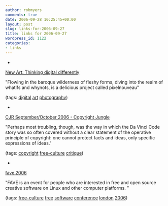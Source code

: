 ```yaml
---
author: robmyers
comments: true
date: 2006-09-28 10:25:45+00:00
layout: post
slug: links-for-2006-09-27
title: links for 2006-09-27
wordpress_id: 1122
categories:
- links
---
```


  

  *   


[New Art: Thinking digital differently](http://new-art.blogspot.com/2006/09/thinking-digital-differently.html)

  


"Flowing in the baroque wilderness of fleshy forms, diving into the realm of whatifs and whynots, is a delicious project called pixelnouveau"

  


(tags: [digital](http://del.icio.us/robmyers/digital) [art](http://del.icio.us/robmyers/art) [photography](http://del.icio.us/robmyers/photography))

  

  

  *   


[CJR September/October 2006 - Copyright Jungle](http://www.cjr.org/issues/2006/5/Vaidhyanathan.asp)

  


"Perhaps most troubling, though, was the way in which the Da Vinci Code story was so often covered without a clear statement of the operative principle of copyright: one cannot protect facts and ideas, only specific expressions of ideas."

  


(tags: [copyright](http://del.icio.us/robmyers/copyright) [free-culture](http://del.icio.us/robmyers/free-culture) [critique](http://del.icio.us/robmyers/critique))

  

  

  *   


[fave 2006](http://www.fave.org.uk/mambo/index.php)

  


"FAVE is an event for people who are interested in free and open source creative software on Linux and other computer platforms. "

  


(tags: [free-culture](http://del.icio.us/robmyers/free-culture) [free](http://del.icio.us/robmyers/free) [software](http://del.icio.us/robmyers/software) [conference](http://del.icio.us/robmyers/conference) [london](http://del.icio.us/robmyers/london) [2006](http://del.icio.us/robmyers/2006))

  

  
  


